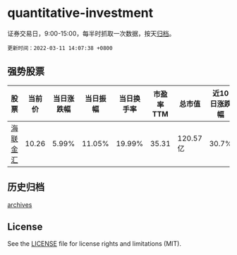 # quantitative-investment

证券交易日，9:00-15:00，每半时抓取一次数据，按天[归档](archives)。

`更新时间：2022-03-11 14:07:38 +0800`

## 强势股票

|股票|当前价|当日涨跌幅|当日振幅|当日换手率|市盈率TTM|总市值|近10日涨跌幅|
|----|----|----|----|----|----|----|----|
|[海联金汇](https://xueqiu.com/S/SZ002537)|10.26|5.99%|11.05%|19.99%|35.31|120.57亿|30.7%|

## 历史归档

[archives](archives)

## License

See the [LICENSE](LICENSE) file for license rights and limitations (MIT).